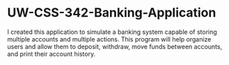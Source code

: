 # UW-CSS-342-Banking-Application

I created this application to simulate a banking system capable of storing multiple accounts and multiple actions. This program will help organize users and allow them to deposit, withdraw, move funds between accounts, and print their account history.
